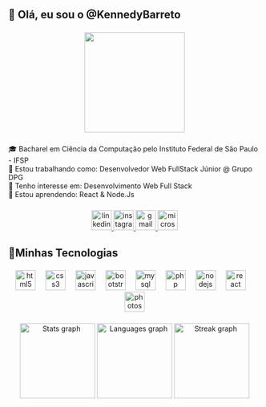 <h2 align="left">👋 Olá, eu sou o @KennedyBarreto</h2>

###

<div align="center">
  <img height="200" src="https://i.postimg.cc/Prh578VP/avataaars.png"  />
</div>

###

<p align="left">🎓 Bacharel em Ciência da Computação pelo Instituto Federal de São Paulo - IFSP<br>💼 Estou trabalhando como: Desenvolvedor Web FullStack Júnior @ Grupo DPG<br>👀 Tenho interesse em: Desenvolvimento Web Full Stack<br>🌱 Estou aprendendo: React & Node.Js</p>

###

<div align="center">
  <a href="https://www.linkedin.com/in/kennedy-barreto-26900b179/" target="_blank">
    <img src="https://img.shields.io/static/v1?message=LinkedIn&logo=linkedin&label=&color=0077B5&logoColor=white&labelColor=&style=for-the-badge" height="40" alt="linkedin logo"  />
  </a>
  <a href="https://www.instagram.com/isnt.kennedy/" target="_blank">
    <img src="https://img.shields.io/static/v1?message=Instagram&logo=instagram&label=&color=E4405F&logoColor=white&labelColor=&style=for-the-badge" height="40" alt="instagram logo"  />
  </a>
  <a href="mailto:kennedygcbarreto@gmail.com" target="_blank">
    <img src="https://img.shields.io/static/v1?message=Gmail&logo=gmail&label=&color=D14836&logoColor=white&labelColor=&style=for-the-badge" height="40" alt="gmail logo"  />
  </a>
  <a href="mailto:kennedygcbarreto@hotmail.com" target="_blank">
    <img src="https://img.shields.io/static/v1?message=Outlook&logo=microsoft-outlook&label=&color=0078D4&logoColor=white&labelColor=&style=for-the-badge" height="40" alt="microsoft-outlook logo"  />
  </a>
</div>

###

<h2 align="left">🎯Minhas Tecnologias</h2>

###

<div align="center">
  <img src="https://cdn.jsdelivr.net/gh/devicons/devicon/icons/html5/html5-original.svg" height="40" alt="html5 logo"  />
  <img width="12" />
  <img src="https://cdn.jsdelivr.net/gh/devicons/devicon/icons/css3/css3-original.svg" height="40" alt="css3 logo"  />
  <img width="12" />
  <img src="https://cdn.jsdelivr.net/gh/devicons/devicon/icons/javascript/javascript-original.svg" height="40" alt="javascript logo"  />
  <img width="12" />
  <img src="https://cdn.jsdelivr.net/gh/devicons/devicon/icons/bootstrap/bootstrap-original.svg" height="40" alt="bootstrap logo"  />
  <img width="12" />
  <img src="https://cdn.jsdelivr.net/gh/devicons/devicon/icons/mysql/mysql-original.svg" height="40" alt="mysql logo"  />
  <img width="12" />
  <img src="https://cdn.jsdelivr.net/gh/devicons/devicon/icons/php/php-original.svg" height="40" alt="php logo"  />
  <img width="12" />
  <img src="https://cdn.jsdelivr.net/gh/devicons/devicon/icons/nodejs/nodejs-original.svg" height="40" alt="nodejs logo"  />
  <img width="12" />
  <img src="https://cdn.jsdelivr.net/gh/devicons/devicon/icons/react/react-original.svg" height="40" alt="react logo"  />
  <img width="12" />
  <img src="https://cdn.jsdelivr.net/gh/devicons/devicon/icons/photoshop/photoshop-plain.svg" height="40" alt="photoshop logo"  />
</div>

###

<div align="center">
<img src="https://github-readme-stats.vercel.app/api?username=KennedyBarreto&hide_title=false&hide_rank=false&show_icons=true&include_all_commits=true&count_private=true&disable_animations=false&theme=dark&locale=pt-br&hide_border=false&order=1" height="150"     alt="Stats graph"  />
  
  <img src="https://github-readme-stats.vercel.app/api/top-langs?username=KennedyBarreto&locale=pt-br&hide_title=false&layout=compact&card_width=320&langs_count=5&theme=dark&hide_border=false&order=2" height="150" alt="Languages graph"  />
  <img src="https://streak-stats.demolab.com?user=KennedyBarreto&locale=pt-br&mode=daily&theme=dark&hide_border=false&border_radius=5&order=3" height="150" alt="Streak graph"  />

</div>

###
